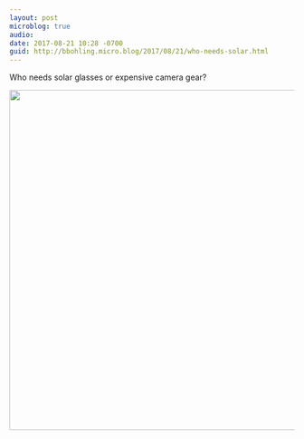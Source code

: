 ```yaml
---
layout: post
microblog: true
audio: 
date: 2017-08-21 10:28 -0700
guid: http://bbohling.micro.blog/2017/08/21/who-needs-solar.html
---
```

Who needs solar glasses or expensive camera gear?

<img src="http://bbohling.micro.blog/uploads/2017/9f3bd9ea92.jpg" width="599" height="600" />
